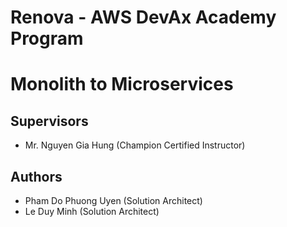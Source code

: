 # Renova - AWS DevAx Academy Program
# Monolith to Microservices


## Supervisors
- Mr. Nguyen Gia Hung (Champion Certified Instructor)

## Authors
- Pham Do Phuong Uyen (Solution Architect)
- Le Duy Minh (Solution Architect)